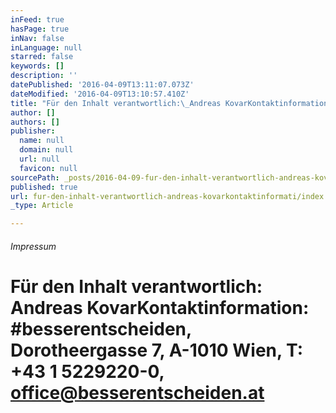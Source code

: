 ```yaml
---
inFeed: true
hasPage: true
inNav: false
inLanguage: null
starred: false
keywords: []
description: ''
datePublished: '2016-04-09T13:11:07.073Z'
dateModified: '2016-04-09T13:10:57.410Z'
title: "Für den Inhalt verantwortlich:\_Andreas KovarKontaktinformation:\_#besserentscheiden,\_Dorotheergasse 7, \_A-1010 Wien,\_T: +43 1 5229220-0, office@besserentscheiden.at    "
author: []
authors: []
publisher:
  name: null
  domain: null
  url: null
  favicon: null
sourcePath: _posts/2016-04-09-fur-den-inhalt-verantwortlich-andreas-kovarkontaktinformati.md
published: true
url: fur-den-inhalt-verantwortlich-andreas-kovarkontaktinformati/index.html
_type: Article

---
```

###### Impressum

# Für den Inhalt verantwortlich: Andreas KovarKontaktinformation: \#besserentscheiden, Dorotheergasse 7,  A-1010 Wien, T: +43 1 5229220-0, office@besserentscheiden.at[][0]

[0]: mailto:office@besserentscheiden.at